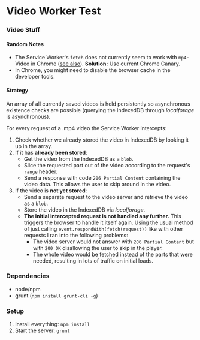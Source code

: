 # Video Worker Test

### Video Stuff

#### Random Notes
- The Service Worker's `fetch` does not currently seem to work with `mp4`-Video in Chrome ([see also](https://bugs.chromium.org/p/chromium/issues/detail?id=546076)). **Solution:** Use current Chrome Canary.
- In Chrome, you might need to disable the browser cache in the developer tools.

#### Strategy
An array of all currently saved videos is held persistently so asynchronous existence checks are possible (querying the IndexedDB through _localforage_ is asynchronous).

For every request of a .mp4 video the Service Worker intercepts:
1. Check whether we already stored the video in IndexedDB by looking it up in the array.
1. If it has **already been stored**:
   - Get the video from the IndexedDB as a `blob`.
   - Slice the requested part out of the video according to the request's `range` header.
   - Send a response with code `206 Partial Content` containing the video data. This allows the user to skip around in the video.
1. If the video is **not yet stored**:
   - Send a separate request to the video server and retrieve the video as a `blob`.
   - Store the video in the IndexedDB via *localforage*.
   - **The initial intercepted request is not handled any further.** This triggers the browser to handle it itself again. Using the usual method of just calling `event.respondWith(fetch(request))` like with other requests I ran into the following problems:
     - The video server would not answer with `206 Partial Content` but with `200 OK` disallowing the user to skip in the player.
     - The whole video would be fetched instead of the parts that were needed, resulting in lots of traffic on initial loads.

### Dependencies
- node/npm
- grunt (```npm install grunt-cli -g```)

### Setup

1. Install everything: ```npm install```
2. Start the server: ```grunt```
